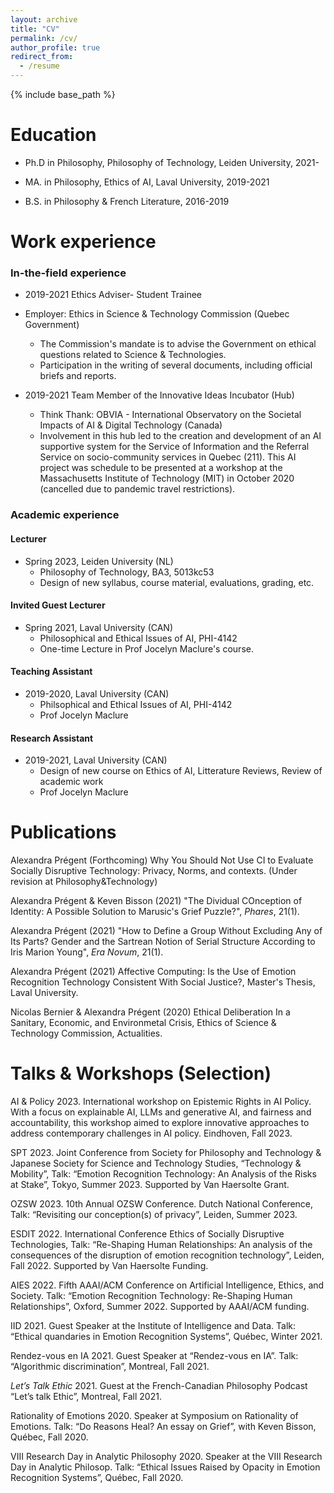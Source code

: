 ```yaml
---
layout: archive
title: "CV"
permalink: /cv/
author_profile: true
redirect_from:
  - /resume
---
```


{% include base_path %}

Education
======
* Ph.D in Philosophy, Philosophy of Technology, Leiden University, 2021-

  
* MA. in Philosophy, Ethics of AI, Laval University, 2019-2021

  
* B.S. in Philosophy & French Literature, 2016-2019




Work experience
======
### In-the-field experience
* 2019-2021 Ethics Adviser- Student Trainee
* Employer: Ethics in Science & Technology Commission (Quebec Government)

  * The Commission's mandate is to advise the Government on ethical questions related to Science & Technologies. 
  * Participation in the writing of several documents, including official briefs and reports.

* 2019-2021 Team Member of the Innovative Ideas Incubator (Hub)
  * Think Thank: OBVIA - International Observatory on the Societal Impacts of AI & Digital Technology (Canada)
  * Involvement in this hub led to the creation and development of an AI supportive system for the Service of Information and the Referral Service on socio-community services in Quebec (211). This AI project was schedule to be presented at a workshop at the Massachusetts Institute of Technology (MIT) in October 2020 (cancelled due to pandemic travel restrictions).




### Academic experience

#### Lecturer 
* Spring 2023, Leiden University (NL)
  * Philosophy of Technology, BA3, 5013kc53
  * Design of new syllabus, course material, evaluations, grading, etc.
  

#### Invited Guest Lecturer
* Spring 2021, Laval University (CAN)
   * Philosophical and Ethical Issues of AI, PHI-4142
   * One-time Lecture in Prof Jocelyn Maclure's course.
  

#### Teaching Assistant
* 2019-2020, Laval University (CAN)
   * Philsophical and Ethical Issues of AI, PHI-4142
   * Prof Jocelyn Maclure

#### Research Assistant
* 2019-2021, Laval University (CAN)
   * Design of new course on Ethics of AI, Litterature Reviews, Review of academic work
   * Prof Jocelyn Maclure




Publications
======
 Alexandra Prégent (Forthcoming) Why You Should Not Use CI to Evaluate Socially Disruptive Technology: Privacy, Norms, and contexts. (Under revision at Philosophy&Technology)

Alexandra Prégent & Keven Bisson (2021) "The Dividual COnception of Identity: A Possible Solution to Marusic's Grief Puzzle?", *Phares*, 21(1).

Alexandra Prégent (2021) "How to Define a Group Without Excluding Any of Its Parts? Gender and the Sartrean Notion of Serial Structure According to Iris Marion Young", *Era Novum*, 21(1).

Alexandra Prégent (2021) Affective Computing: Is the Use of Emotion Recognition Technology Consistent With Social Justice?, Master's Thesis, Laval University. 

Nicolas Bernier & Alexandra Prégent (2020) Ethical Deliberation In a Sanitary, Economic, and Environmetal Crisis, Ethics of Science & Technology Commission, Actualities. 
  



Talks & Workshops (Selection)
======
AI & Policy 2023. International workshop on Epistemic Rights in AI Policy. With a focus on explainable AI, LLMs and generative AI, and fairness and accountability, this workshop aimed to explore innovative approaches to address contemporary challenges in AI policy. Eindhoven, Fall 2023.


SPT 2023. Joint Conference from Society for Philosophy and Technology & Japanese Society for Science and Technology Studies, “Technology & Mobility”, Talk: “Emotion Recognition Technology: An Analysis of the Risks at Stake”, Tokyo, Summer 2023. Supported by Van Haersolte Grant.


OZSW 2023. 10th Annual OZSW Conference. Dutch National Conference, Talk: “Revisiting our conception(s) of privacy”, Leiden, Summer 2023. 


ESDIT 2022. International Conference Ethics of Socially Disruptive Technologies, Talk: “Re-Shaping Human Relationships: An analysis of the consequences of the disruption of emotion recognition technology”, Leiden, Fall 2022. Supported by Van Haersolte Funding.


AIES 2022. Fifth AAAI/ACM Conference on Artificial Intelligence, Ethics, and Society. Talk: “Emotion Recognition Technology: Re-Shaping Human Relationships”, Oxford, Summer 2022. Supported by AAAI/ACM funding.


IID 2021. Guest Speaker at the Institute of Intelligence and Data. Talk: “Ethical quandaries in Emotion Recognition Systems”, Québec, Winter 2021. 


Rendez-vous en IA 2021. Guest Speaker at “Rendez-vous en IA”. Talk: “Algorithmic discrimination”, Montreal, Fall 2021.


*Let’s Talk Ethic* 2021. Guest at the French-Canadian Philosophy Podcast “Let’s talk Ethic”, Montreal, Fall 2021.


Rationality of Emotions 2020. Speaker at Symposium on Rationality of Emotions. Talk: “Do Reasons Heal? An essay on Grief”, with Keven Bisson, Québec, Fall 2020.


VIII Research Day in Analytic Philosophy 2020. Speaker at the VIII Research Day in Analytic Philosop. Talk: “Ethical Issues Raised by Opacity in Emotion Recognition Systems”, Québec, Fall 2020.


  

